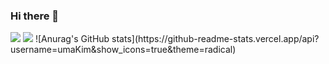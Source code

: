 ### Hi there 👋

<!--
**umaKim/UmaKim** is a ✨ _special_ ✨ repository because its `README.md` (this file) appears on your GitHub profile.

Here are some ideas to get you started:

- 🔭 I’m currently working on ...
- 🌱 I’m currently learning ...
- 👯 I’m looking to collaborate on ...
- 🤔 I’m looking for help with ...
- 💬 Ask me about ...
- 📫 How to reach me: ...
- 😄 Pronouns: ...
- ⚡ Fun fact: ...
-->

<img src="https://img.shields.io/badge/Swift-3DDC84?style=flat-square&logo=Swift&logoColor=white"/>
<img src="https://img.shields.io/badge/HTML5-E34F26?style=flat-square&logo=HTML5&logoColor=white"/>
![Anurag's GitHub stats](https://github-readme-stats.vercel.app/api?username=umaKim&show_icons=true&theme=radical)
